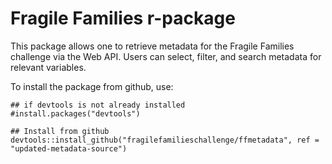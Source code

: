 # Fragile Families r-package

This package allows one to retrieve metadata for the Fragile Families challenge via the Web API.  Users can
select, filter, and search metadata for relevant variables.

To install the package from github, use:

```
## if devtools is not already installed
#install.packages("devtools")

## Install from github
devtools::install_github("fragilefamilieschallenge/ffmetadata", ref = "updated-metadata-source")
```

